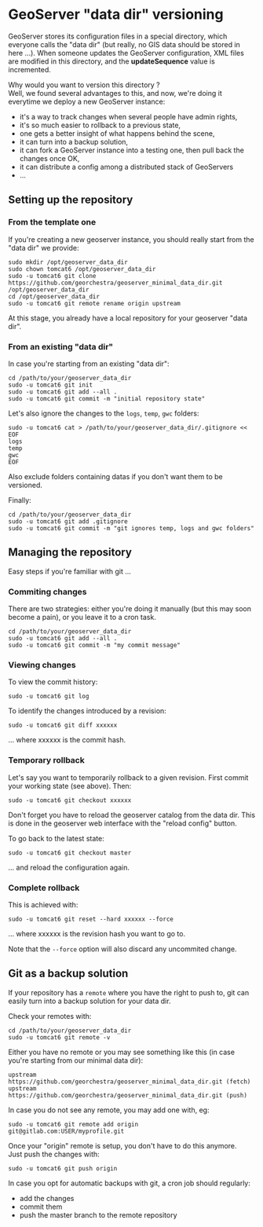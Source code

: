 # GeoServer "data dir" versioning

GeoServer stores its configuration files in a special directory, which everyone calls the "data dir" (but really, no GIS data should be stored in here ...).
When someone updates the GeoServer configuration, XML files are modified in this directory, and the **updateSequence** value is incremented.

Why would you want to version this directory ?  
Well, we found several advantages to this, and now, we're doing it everytime we deploy a new GeoServer instance:
 * it's a way to track changes when several people have admin rights,
 * it's so much easier to rollback to a previous state,
 * one gets a better insight of what happens behind the scene,
 * it can turn into a backup solution,
 * it can fork a GeoServer instance into a testing one, then pull back the changes once OK,
 * it can distribute a config among a distributed stack of GeoServers
 * ...


## Setting up the repository

### From the template one 

If you're creating a new geoserver instance, you should really start from the "data dir" we provide:

```
sudo mkdir /opt/geoserver_data_dir
sudo chown tomcat6 /opt/geoserver_data_dir
sudo -u tomcat6 git clone https://github.com/georchestra/geoserver_minimal_data_dir.git /opt/geoserver_data_dir
cd /opt/geoserver_data_dir
sudo -u tomcat6 git remote rename origin upstream
```

At this stage, you already have a local repository for your geoserver "data dir".

### From an existing "data dir"

In case you're starting from an existing "data dir":
```
cd /path/to/your/geoserver_data_dir
sudo -u tomcat6 git init
sudo -u tomcat6 git add --all .
sudo -u tomcat6 git commit -m "initial repository state"
```

Let's also ignore the changes to the ```logs```, ```temp```, ```gwc``` folders:
```
sudo -u tomcat6 cat > /path/to/your/geoserver_data_dir/.gitignore << EOF
logs
temp
gwc
EOF
```
Also exclude folders containing datas if you don't want them to be versioned.

Finally:
```
cd /path/to/your/geoserver_data_dir
sudo -u tomcat6 git add .gitignore
sudo -u tomcat6 git commit -m "git ignores temp, logs and gwc folders"
```

## Managing the repository

Easy steps if you're familiar with git ...


### Commiting changes

There are two strategies: either you're doing it manually (but this may soon become a pain), or you leave it to a cron task.

```
cd /path/to/your/geoserver_data_dir
sudo -u tomcat6 git add --all .
sudo -u tomcat6 git commit -m "my commit message"
```

### Viewing changes

To view the commit history:
```
sudo -u tomcat6 git log
```

To identify the changes introduced by a revision:
```
sudo -u tomcat6 git diff xxxxxx
```
... where xxxxxx is the commit hash.


### Temporary rollback

Let's say you want to temporarily rollback to a given revision.
First commit your working state (see above). Then:
```
sudo -u tomcat6 git checkout xxxxxx
```
Don't forget you have to reload the geoserver catalog from the data dir.
This is done in the geoserver web interface with the "reload config" button.

To go back to the latest state:
```
sudo -u tomcat6 git checkout master
```
... and reload the configuration again.


### Complete rollback

This is achieved with:
```
sudo -u tomcat6 git reset --hard xxxxxx --force
```
... where xxxxxx is the revision hash you want to go to.

Note that the ```--force``` option will also discard any uncommited change.


## Git as a backup solution

If your repository has a ```remote``` where you have the right to push to, git can easily turn into a backup solution for your data dir.

Check your remotes with:
```
cd /path/to/your/geoserver_data_dir
sudo -u tomcat6 git remote -v
```

Either you have no remote or you may see something like this (in case you're starting from our minimal data dir):
```
upstream	https://github.com/georchestra/geoserver_minimal_data_dir.git (fetch)
upstream	https://github.com/georchestra/geoserver_minimal_data_dir.git (push)
```

In case you do not see any remote, you may add one with, eg:
```
sudo -u tomcat6 git remote add origin git@gitlab.com:USER/myprofile.git
```

Once your "origin" remote is setup, you don't have to do this anymore.  
Just push the changes with:
```
sudo -u tomcat6 git push origin
```

In case you opt for automatic backups with git, a cron job should regularly:
 - add the changes
 - commit them
 - push the master branch to the remote repository
